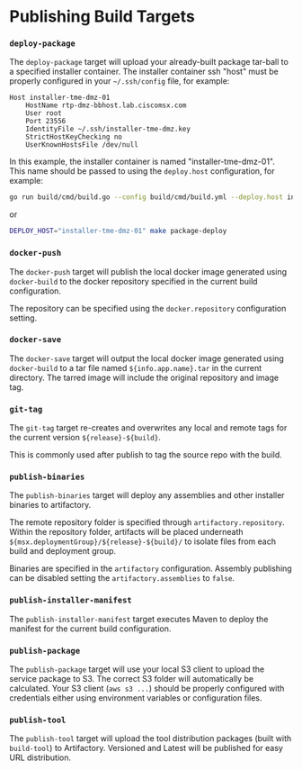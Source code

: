 # Publishing Build Targets

### `deploy-package`

The `deploy-package` target will upload your already-built package tar-ball to a specified installer container.
The installer container ssh "host" must be properly configured in your `~/.ssh/config` file, for example:

```ssh-config
Host installer-tme-dmz-01
    HostName rtp-dmz-bbhost.lab.ciscomsx.com
    User root
    Port 23556
    IdentityFile ~/.ssh/installer-tme-dmz.key
    StrictHostKeyChecking no
    UserKnownHostsFile /dev/null
```

In this example, the installer container is named "installer-tme-dmz-01".  This name should be passed to
using the `deploy.host` configuration, for example:

```bash
go run build/cmd/build.go --config build/cmd/build.yml --deploy.host installer-tme-dmz-01 deploy-package
```

or

```bash
DEPLOY_HOST="installer-tme-dmz-01" make package-deploy
```

### `docker-push`

The `docker-push` target will publish the local docker image generated using `docker-build` to the docker
repository specified in the current build configuration.

The repository can be specified using the `docker.repository` configuration setting.

### `docker-save`

The `docker-save` target will output the local docker image generated using `docker-build` to a tar file
named `${info.app.name}.tar` in the current directory.  The tarred image will include the original repository and
image tag.

### `git-tag`

The `git-tag` target re-creates and overwrites any local and remote tags for the current version `${release}-${build}`.

This is commonly used after publish to tag the source repo with the build.

### `publish-binaries`

The `publish-binaries` target will deploy any assemblies and other installer binaries to artifactory.

The remote repository folder is specified through `artifactory.repository`.  Within the repository folder,
artifacts will be placed underneath `${msx.deploymentGroup}/${release}-${build}/` to isolate files from
each build and deployment group.

Binaries are specified in the `artifactory` configuration.  Assembly publishing can be disabled
setting the `artifactory.assemblies` to `false`.

### `publish-installer-manifest`

The `publish-installer-manifest` target executes Maven to deploy the manifest for the current build configuration.

### `publish-package`

The `publish-package` target will use your local S3 client to upload the service package to S3.  The correct S3 folder
will automatically be calculated.  Your S3 client (`aws s3 ...`) should be properly configured with credentials either
using environment variables or configuration files.

### `publish-tool`

The `publish-tool` target will upload the tool distribution packages (built with `build-tool`) to Artifactory.
Versioned and Latest will be published for easy URL distribution.

